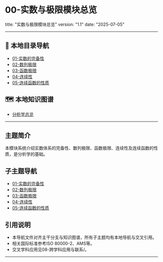 # 00-实数与极限模块总览

title: "实数与极限模块总览"
version: "1.1"
date: "2025-07-05"

---

## 📁 本地目录导航

- [01-实数的完备性](./01-实数的完备性.md)
- [02-数列极限](./02-数列极限.md)
- [03-函数极限](./03-函数极限.md)
- [04-连续性](./04-连续性.md)
- [05-连续函数的性质](./05-连续函数的性质.md)

## 🗺️ 本地知识图谱

- [分析学总览](../00-分析学总览.md)

---

## 主题简介

本模块系统介绍实数体系的完备性、数列极限、函数极限、连续性及连续函数的性质，是分析学的基础。

## 子主题导航

- [01-实数的完备性](./01-实数的完备性.md)
- [02-数列极限](./02-数列极限.md)
- [03-函数极限](./03-函数极限.md)
- [04-连续性](./04-连续性.md)
- [05-连续函数的性质](./05-连续函数的性质.md)

## 引用说明

- 本导航文件对齐主干分支与知识图谱，所有子主题均有本地导航与交叉引用。
- 相关国际标准参考ISO 80000-2、AMS等。
- 交叉学科应用见08-跨学科应用与联系/。

---

